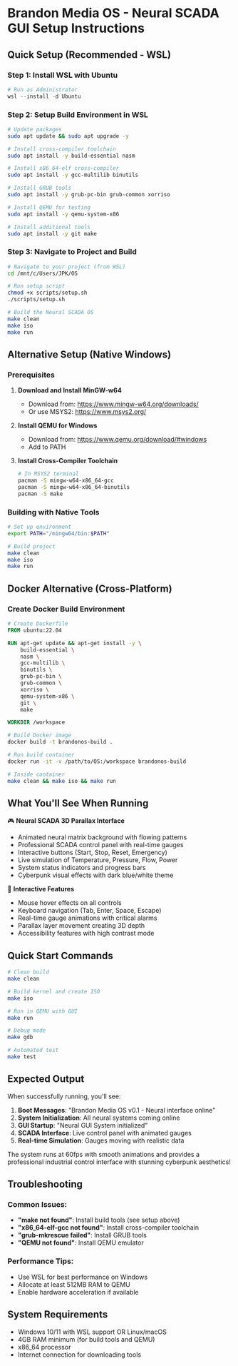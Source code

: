# Brandon Media OS - Neural SCADA GUI Setup Instructions

## Quick Setup (Recommended - WSL)

### Step 1: Install WSL with Ubuntu

```powershell
# Run as Administrator
wsl --install -d Ubuntu
```

### Step 2: Setup Build Environment in WSL

```bash
# Update packages
sudo apt update && sudo apt upgrade -y

# Install cross-compiler toolchain
sudo apt install -y build-essential nasm

# Install x86_64-elf cross-compiler
sudo apt install -y gcc-multilib binutils

# Install GRUB tools
sudo apt install -y grub-pc-bin grub-common xorriso

# Install QEMU for testing
sudo apt install -y qemu-system-x86

# Install additional tools
sudo apt install -y git make
```

### Step 3: Navigate to Project and Build

```bash
# Navigate to your project (from WSL)
cd /mnt/c/Users/JPK/OS

# Run setup script
chmod +x scripts/setup.sh
./scripts/setup.sh

# Build the Neural SCADA OS
make clean
make iso
make run
```

## Alternative Setup (Native Windows)

### Prerequisites

1. **Download and Install MinGW-w64**

   - Download from: https://www.mingw-w64.org/downloads/
   - Or use MSYS2: https://www.msys2.org/

2. **Install QEMU for Windows**

   - Download from: https://www.qemu.org/download/#windows
   - Add to PATH

3. **Install Cross-Compiler Toolchain**
   ```bash
   # In MSYS2 terminal
   pacman -S mingw-w64-x86_64-gcc
   pacman -S mingw-w64-x86_64-binutils
   pacman -S make
   ```

### Building with Native Tools

```bash
# Set up environment
export PATH="/mingw64/bin:$PATH"

# Build project
make clean
make iso
make run
```

## Docker Alternative (Cross-Platform)

### Create Docker Build Environment

```dockerfile
# Create Dockerfile
FROM ubuntu:22.04

RUN apt-get update && apt-get install -y \
    build-essential \
    nasm \
    gcc-multilib \
    binutils \
    grub-pc-bin \
    grub-common \
    xorriso \
    qemu-system-x86 \
    git \
    make

WORKDIR /workspace
```

```bash
# Build Docker image
docker build -t brandonos-build .

# Run build container
docker run -it -v /path/to/OS:/workspace brandonos-build

# Inside container
make clean && make iso && make run
```

## What You'll See When Running

🎮 **Neural SCADA 3D Parallax Interface**

- Animated neural matrix background with flowing patterns
- Professional SCADA control panel with real-time gauges
- Interactive buttons (Start, Stop, Reset, Emergency)
- Live simulation of Temperature, Pressure, Flow, Power
- System status indicators and progress bars
- Cyberpunk visual effects with dark blue/white theme

🎯 **Interactive Features**

- Mouse hover effects on all controls
- Keyboard navigation (Tab, Enter, Space, Escape)
- Real-time gauge animations with critical alarms
- Parallax layer movement creating 3D depth
- Accessibility features with high contrast mode

## Quick Start Commands

```bash
# Clean build
make clean

# Build kernel and create ISO
make iso

# Run in QEMU with GUI
make run

# Debug mode
make gdb

# Automated test
make test
```

## Expected Output

When successfully running, you'll see:

1. **Boot Messages**: "Brandon Media OS v0.1 - Neural interface online"
2. **System Initialization**: All neural systems coming online
3. **GUI Startup**: "Neural GUI System initialized"
4. **SCADA Interface**: Live control panel with animated gauges
5. **Real-time Simulation**: Gauges moving with realistic data

The system runs at 60fps with smooth animations and provides a professional industrial control interface with stunning cyberpunk aesthetics!

## Troubleshooting

### Common Issues:

- **"make not found"**: Install build tools (see setup above)
- **"x86_64-elf-gcc not found"**: Install cross-compiler toolchain
- **"grub-mkrescue failed"**: Install GRUB tools
- **"QEMU not found"**: Install QEMU emulator

### Performance Tips:

- Use WSL for best performance on Windows
- Allocate at least 512MB RAM to QEMU
- Enable hardware acceleration if available

## System Requirements

- Windows 10/11 with WSL support OR Linux/macOS
- 4GB RAM minimum (for build tools and QEMU)
- x86_64 processor
- Internet connection for downloading tools
